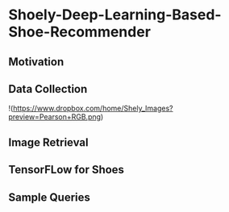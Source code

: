# Shoely-Deep-Learning-Based-Shoe-Recommender
## Motivation

## Data Collection
!(https://www.dropbox.com/home/Shely_Images?preview=Pearson+RGB.png)
## Image Retrieval
## TensorFLow for Shoes
## Sample Queries
